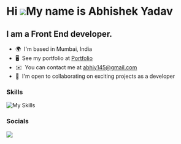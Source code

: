 Hi ![](https://user-images.githubusercontent.com/18350557/176309783-0785949b-9127-417c-8b55-ab5a4333674e.gif)My name is Abhishek Yadav
========================================================================================================================================

I am a Front End developer.
--------------------------
*   🌍  I'm based in Mumbai, India
*   🖥️  See my portfolio at <a target="_blank" rel="noreferrer" href='https://portfolio-abhishek-yadav.netlify.app/'>Portfolio</a>
* ✉️  You can contact me at [abhiy145@gmail.com](mailto:abhiy145@gmail.com)
*   🤝  I'm open to collaborating on exciting projects as a developer

### Skills
![My Skills](https://skillicons.dev/icons?i=html,css,tailwind,react,nextjs,redux,mongodb,prisma,docker,git)



### Socials

<p align="">
  <a href="https://www.linkedin.com/in/abhiy145/" target="_blank" rel="noreferrer">
    <img src="https://skillicons.dev/icons?i=linkedin" />
  </a>
</p>
